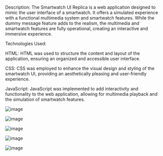 Description: The Smartwatch UI Replica is a web application designed to mimic the user interface of a smartwatch. It offers a simulated experience with a functional multimedia system and smartwatch features. While the dummy message feature adds to the realism, the multimedia and smartwatch features are fully operational, creating an interactive and immersive experience.

Technologies Used:

HTML: HTML was used to structure the content and layout of the application, ensuring an organized and accessible user interface.

CSS: CSS was employed to enhance the visual design and styling of the smartwatch UI, providing an aesthetically pleasing and user-friendly experience.

JavaScript: JavaScript was implemented to add interactivity and functionality to the web application, allowing for multimedia playback and the simulation of smartwatch features.

![image](https://github.com/Dshivamthakur/SmartWatch/assets/88136860/73c4f01e-35c0-4db3-9f58-fb96c5b863e7)

![image](https://github.com/Dshivamthakur/SmartWatch/assets/88136860/2da105e5-7406-4c31-9550-f5dccc317c96)

![image](https://github.com/Dshivamthakur/SmartWatch/assets/88136860/6578fcde-6cfd-42d9-9e1f-40d89b07562f)

![image](https://github.com/Dshivamthakur/SmartWatch/assets/88136860/3b8172ee-78ee-4a64-8aa8-2bcdfb1536a9)

![image](https://github.com/Dshivamthakur/SmartWatch/assets/88136860/35f7ce73-11af-4e17-810a-944de4090662)


